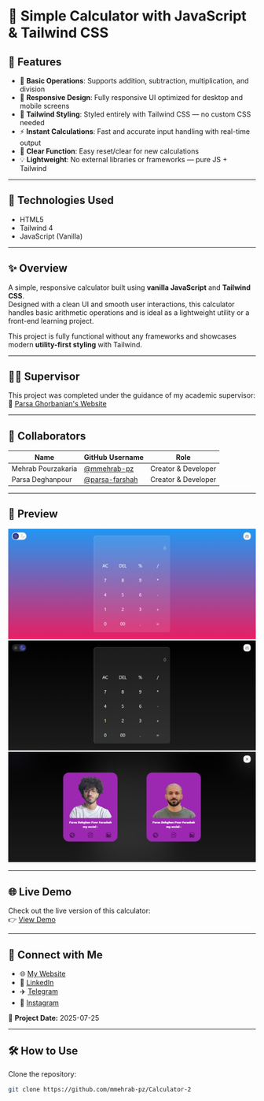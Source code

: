 # 🧮 Simple Calculator with JavaScript & Tailwind CSS

## 📱 Features
- 🔢 **Basic Operations**: Supports addition, subtraction, multiplication, and division  
- 🧮 **Responsive Design**: Fully responsive UI optimized for desktop and mobile screens  
- 🎨 **Tailwind Styling**: Styled entirely with Tailwind CSS — no custom CSS needed  
- ⚡ **Instant Calculations**: Fast and accurate input handling with real-time output  
- 🧼 **Clear Function**: Easy reset/clear for new calculations  
- 💡 **Lightweight**: No external libraries or frameworks — pure JS + Tailwind  

---

## 🚀 Technologies Used
- HTML5  
- Tailwind 4  
- JavaScript (Vanilla)  

---

## ✨ Overview
A simple, responsive calculator built using **vanilla JavaScript** and **Tailwind CSS**.  
Designed with a clean UI and smooth user interactions, this calculator handles basic arithmetic operations and is ideal as a lightweight utility or a front-end learning project.  

This project is fully functional without any frameworks and showcases modern **utility-first styling** with Tailwind.  

---

## 👨‍🏫 Supervisor
This project was completed under the guidance of my academic supervisor:  
🔗 [Parsa Ghorbanian's Website](#)  

---

## 👥 Collaborators
| Name                | GitHub Username     | Role                |
|---------------------|--------------------|---------------------|
| Mehrab Pourzakaria  | [@mmehrab-pz](https://github.com/mmehrab-pz) | Creator & Developer |
| Parsa Deghanpour    | [@parsa-farshah](https://github.com/parsa-farshah) | Creator & Developer |

---

## 📸 Preview
![Calculator Preview](img/light-mode.png) 
![Calculator Preview](img/dark-mode.png) 
![Calculator Preview](img/team.png) 

---

## 🌐 Live Demo
Check out the live version of this calculator:  
👉 [View Demo](#)  

---

## 🔗 Connect with Me
- 🌐 [My Website](#)  
- 💼 [LinkedIn](#)  
- ✈️ [Telegram](#)  
- 📸 [Instagram](#)  

📅 **Project Date:** 2025-07-25  

---

## 🛠️ How to Use
Clone the repository:
```bash
git clone https://github.com/mmehrab-pz/Calculator-2
